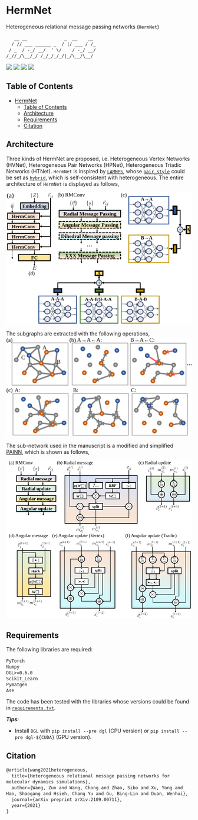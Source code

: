 # HermNet
Heterogeneous relational message passing networks (```HermNet```)
```
   __ __              _  __    __ 
  / // ___ ______ _  / |/ ___ / /_
 / _  / -_/ __/  ' \/    / -_/ __/
/_//_/\__/_/ /_/_/_/_/|_/\__/\__/ 
```

![](https://img.shields.io/badge/language-python-yellow)
[![](https://img.shields.io/badge/paper-PDF-orange)](https://arxiv.org/)
![](https://img.shields.io/github/stars/sakuraiiiii/HermNet?style=social)
![](https://img.shields.io/github/forks/sakuraiiiii/HermNet?style=social)

## Table of Contents

- [HermNet](#hermnet)
  - [Table of Contents](#table-of-contents)
  - [Architecture](#architecture)
  - [Requirements](#requirements)
  - [Citation](#citation)

## Architecture
Three kinds of HermNet are proposed, i.e. Heterogeneous Vertex Networks (HVNet), Heterogeneous Pair Networks (HPNet), Heterogeneous Triadic Networks (HTNet). `HermNet` is inspired by [`LAMMPS`](https://lammps.sandia.gov/), whose [`pair_style`](https://lammps.sandia.gov/doc/pairs.html) could be set as [`hybrid`](https://lammps.sandia.gov/doc/pair_hybrid.html), which is self-consistent with heterogeneous. The entire architecture of `HermNet` is displayed as follows,

![](./figs/arch.svg)

The subgraphs are extracted with the following operations, 
![](./figs/subgraph.svg)

The sub-network used in the manuscript is a modified and simplified [PAINN](https://arxiv.org/abs/2102.03150), which is shown as follows, 

![](./figs/subnetwork.svg)

## Requirements
The following libraries are required:
```
PyTorch
Numpy
DGL>=0.6.0
Scikit_Learn
Pymatgen
Ase
```
The code has been tested with the libraries whose versions could be found in [`requirements.txt`](./requirements.txt).

***Tips:***
* Install ```DGL``` with ```pip install --pre dgl``` (CPU version) or ```pip install --pre dgl-${CUDA}``` (GPU version).

## Citation
```
@article{wang2021heterogeneous,
  title={Heterogeneous relational message passing networks for molecular dynamics simulations},
  author={Wang, Zun and Wang, Chong and Zhao, Sibo and Xu, Yong and Hao, Shaogang and Hsieh, Chang Yu and Gu, Bing-Lin and Duan, Wenhui},
  journal={arXiv preprint arXiv:2109.00711},
  year={2021}
}
```